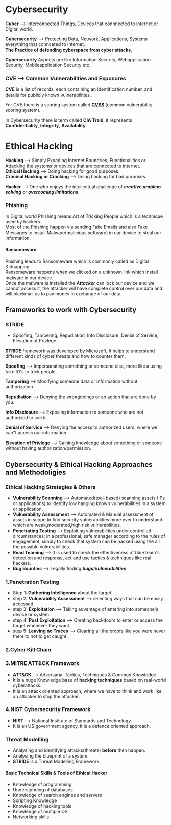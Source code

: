 # Cybersecurity

 **Cyber** --> Interconnected Things, Devices that connnected to internet or Digital world.
 
**Cybersecurity** --> Protecting Data, Network, Applications, Systems everything that connceted to Internet.</br>
**The Practice of defending cyberspace from cyber attacks**.

**Cybersecurity** Aspects are like Information Security, Webapplication Security, Mobileapplication Security etc.

### CVE --> Common Vulnerabilities and Exposures
**CVE** is a list of records, each containing an identification number, and details for publicly known vulnerabilities.

For CVE there is a scoring system called **[CVSS](https://www.cvedetails.com/)** (common vulnerability scoring system).

In Cybersecurity there is term called **CIA Traid**, it represents **Confidentiality**, **Integrity**, **Availability**.

# Ethical Hacking

**Hacking** --> Simply Expading Internet Boundries, Functionalities or Attacking the systems or devices that are connected to internet.\
**Ethical Hacking** --> Doing hacking for good purposes.\
**Criminal Hacking or Cracking** --> Doing hacking for bad purposes.

**Hacker** --> One who enjoys the intellectual challenge of ***creative problem solving*** or ***overcoming limitations***.

### Phishing
In Digital world Phishing means Art of Tricking People which is a technique used by hackers.\
Most of the Phishing happen via sending Fake Emails and also Fake Messages to install Malware(malicious software) in our device to steal our information.

#### Ransomeware
Phishing leads to Ransomeware which is commonly called as Digital Kidnapping.\
Ransomeware happens when we clicked on a unknown link which install malware in our device.\
Once the malware is installed the ***Attacker*** can lock our device and we cannot access it, the attacker will have complete control over our data and will blackmail us to pay money in exchange of our data.

## Frameworks to work with Cybersecurity

### STRIDE
- Spoofing, Tampering, Repudiation, Info Disclosure, Denial of Service, Elevation of Privlege

**STRIDE** framework was developed by Microsoft, It helps to understand different kinds of cyber threats and how to counter them.

**Spoofing** --> Impersonating something or someone else, more like a using fake ID's to trick people.

**Tampering** --> Modifying someone data or information without authorization.

**Repudiation** --> Denying the wrongdoings or an action that are done by you.

**Info Disclosure** --> Exposing information to someone who are not authorized to see it.

**Denial of Service** --> Denying the access to authorized users, where we can"t access our information.

**Elevation of Privlege** --> Gaining knowledge about something or someone without having authorization/permission.

## Cybersecurity & Ethical Hacking Approaches and Methodoligies
### Ethical Hacking Strategies & Others
- **Vulnerability Scanning** --> Automated(tool-based) scanning assets (IPs or applications) to identify low hanging known vulnerabilities in a system or application.
- **Vulnerability Assessment** --> Automated & Manual assessment of assets in scope to find security vulnerabilities more over to understand which are weak,moderated,high risk vulnerabilities.
- **Penetrating Testing** --> Exploiting vulnerabilities under controlled circumstances; in a professional, safe manager according to the rules of engagement, simply to check that system can be hacked using the all the possible vulnerabilities.
- **Read Teaming** --> It is used to check the effectiveness of blue team's detection and response, act and use tactics & techniques like real hackers.
- **Bug Bounties** --> Legally finding ***bugs***/***vulnerabilities***
### 1.Penetration Testing
- Step 1: **Gathering Intelligence** about the target.
- step 2: **Vulnerability Assessment** --> selecting ways that can be easily accessed.
- step 3: **Exploitation** --> Taking advantage of entering into someone's device or system.
- step 4: **Post Exploitation** --> Creating backdoors to enter or access the target whenever they want.
- step 5: **Leaving no Traces** --> Clearing all the proofs like you were never there to not to get caught.

### 2.Cyber Kill Chain
### 3.MITRE ATT&CK Framework
- **ATT&CK** --> Adversarial Tactics, Techniques & Common Knowledge. 
- It is a huge Knowledge base of **hacking techniques** based on real-world cyberattacks.
- It is an attack oriented approach, where we have to think and work like an attacker to stop the attacker.
### 4.NIST Cybersecurity Framework
- **NIST** --> National Institute of Standards and Technology.
- It is an US government agency, it is a defence oriented approach.
### Threat Modelling
- Analyzing and identifying attacks(threats) **before** then happen.
- Analysing the blueprint of a system.
- **STRIDE** is a Threat Modelling Framework.
#### Basic Technical Skills & Tools of Ethical Hacker
- Knowledge of programming
- Understanding of databases
- Knowledge of search engines and servers
- Scripting Knowledge
- Knowledge of hacking tools
- Knowledge of multiple OS
- Networking skills
